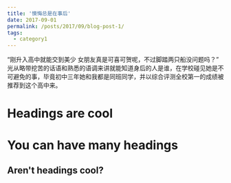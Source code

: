 ```yaml
---
title: '懊悔总是在事后'
date: 2017-09-01
permalink: /posts/2017/09/blog-post-1/
tags:
  - category1
---
```


“刚升入高中就能交到美少 女朋友真是可喜可贺呢，不过脚踏两只船没问题吗？”  
光从略带挖苦的话语和熟悉的语调来讲就能知道身后的人是谁，在学校碰见她是不可避免的事，毕竟初中三年她和我都是同班同学，并以综合评测全校第一的成绩被推荐到这个高中来。

Headings are cool
======

You can have many headings
======

Aren't headings cool?
------
